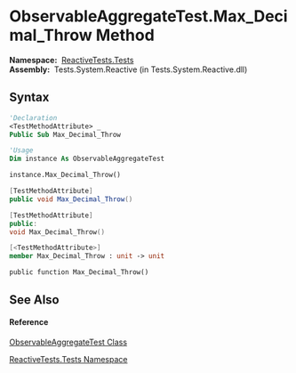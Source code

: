 # ObservableAggregateTest.Max\_Decimal\_Throw Method

**Namespace:**  [ReactiveTests.Tests](ReactiveTests.Tests\ReactiveTests.Tests.md)  
**Assembly:**  Tests.System.Reactive (in Tests.System.Reactive.dll)

## Syntax

```vb
'Declaration
<TestMethodAttribute> _
Public Sub Max_Decimal_Throw
```

```vb
'Usage
Dim instance As ObservableAggregateTest

instance.Max_Decimal_Throw()
```

```csharp
[TestMethodAttribute]
public void Max_Decimal_Throw()
```

```c++
[TestMethodAttribute]
public:
void Max_Decimal_Throw()
```

```fsharp
[<TestMethodAttribute>]
member Max_Decimal_Throw : unit -> unit 
```

```jscript
public function Max_Decimal_Throw()
```

## See Also

#### Reference

[ObservableAggregateTest Class](ObservableAggregateTest\ObservableAggregateTest.md)

[ReactiveTests.Tests Namespace](ReactiveTests.Tests\ReactiveTests.Tests.md)





